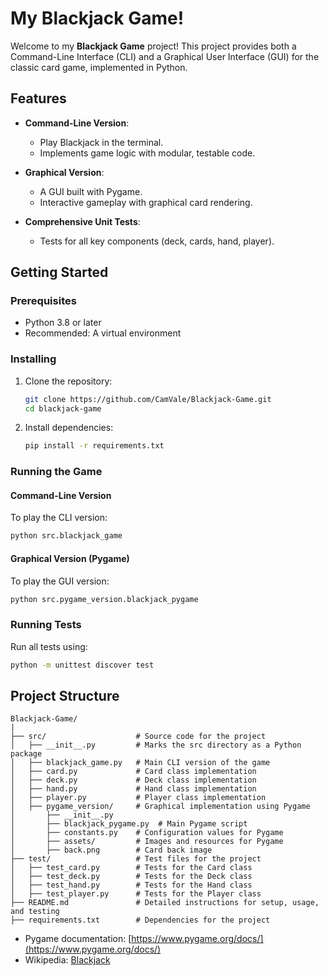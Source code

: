 # My Blackjack Game!

Welcome to my **Blackjack Game** project! This project provides both a Command-Line Interface (CLI) and a Graphical User Interface (GUI) for the classic card game, implemented in Python.

## Features

- **Command-Line Version**:
  - Play Blackjack in the terminal.
  - Implements game logic with modular, testable code.

- **Graphical Version**:
  - A GUI built with Pygame.
  - Interactive gameplay with graphical card rendering.

- **Comprehensive Unit Tests**:
  - Tests for all key components (deck, cards, hand, player).

## Getting Started

### Prerequisites

- Python 3.8 or later
- Recommended: A virtual environment

### Installing

1. Clone the repository:
   ```bash
   git clone https://github.com/CamVale/Blackjack-Game.git
   cd blackjack-game
   ```

2. Install dependencies:
   ```bash
   pip install -r requirements.txt
   ```

### Running the Game

#### Command-Line Version
To play the CLI version:
```bash
python src.blackjack_game
```

#### Graphical Version (Pygame)
To play the GUI version:
```bash
python src.pygame_version.blackjack_pygame
```

### Running Tests

Run all tests using:
```bash
python -m unittest discover test
```

## Project Structure

```plaintext
Blackjack-Game/
|
├── src/                    # Source code for the project
│   ├── __init__.py         # Marks the src directory as a Python package
│   ├── blackjack_game.py   # Main CLI version of the game
│   ├── card.py             # Card class implementation
│   ├── deck.py             # Deck class implementation
│   ├── hand.py             # Hand class implementation
│   ├── player.py           # Player class implementation
│   ├── pygame_version/     # Graphical implementation using Pygame
│       ├── __init__.py
│       ├── blackjack_pygame.py  # Main Pygame script
│       ├── constants.py    # Configuration values for Pygame
│       ├── assets/         # Images and resources for Pygame
│       ├── back.png        # Card back image
├── test/                   # Test files for the project
│   ├── test_card.py        # Tests for the Card class
│   ├── test_deck.py        # Tests for the Deck class
│   ├── test_hand.py        # Tests for the Hand class
│   ├── test_player.py      # Tests for the Player class
├── README.md               # Detailed instructions for setup, usage, and testing
├── requirements.txt        # Dependencies for the project
```


- Pygame documentation: [https://www.pygame.org/docs/](https://www.pygame.org/docs/)
- Wikipedia: [Blackjack](https://en.wikipedia.org/wiki/Blackjack)

